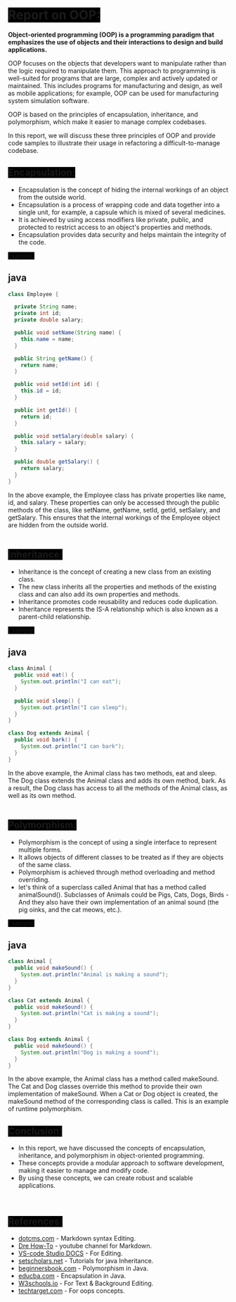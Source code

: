 # <span style="background-color: black">Report on OOP:</span>

**Object-oriented programming (OOP) is a programming paradigm that emphasizes the use of objects and their interactions to design and build applications.**

OOP focuses on the objects that developers want to manipulate rather than the logic required to manipulate them. This approach to programming is well-suited for programs that are large, complex and actively updated or maintained. This includes programs for manufacturing and design, as well as mobile applications; for example, OOP can be used for manufacturing system simulation software.

OOP is based on the principles of encapsulation, inheritance, and polymorphism, which make it easier to manage complex codebases.

In this report, we will discuss these three principles of OOP and provide code samples to illustrate their usage in refactoring a difficult-to-manage codebase.
<br>

## <span style="background-color: black">**Encapsulation:**</span>
* Encapsulation is the concept of hiding the internal workings of an object from the outside world. 
* Encapsulation is a process of wrapping code and data together into a single unit, for example, a capsule which is mixed of several medicines.
* It is achieved by using access modifiers like private, public, and protected to restrict access to an object's properties and methods. 
* Encapsulation provides data security and helps maintain the integrity of the code.


<span style="background-color: black">Example:</span>

## java

```java
class Employee {

  private String name;
  private int id;
  private double salary;

  public void setName(String name) {
    this.name = name;
  }

  public String getName() {
    return name;
  }

  public void setId(int id) {
    this.id = id;
  }

  public int getId() {
    return id;
  }

  public void setSalary(double salary) {
    this.salary = salary;
  }

  public double getSalary() {
    return salary;
  }
}
```

In the above example, the Employee class has private properties like name, id, and salary. These properties can only be accessed through the public methods of the class, like setName, getName, setId, getId, setSalary, and getSalary. This ensures that the internal workings of the Employee object are hidden from the outside world.
<br><br>

## <span style="background-color: black">**Inheritance:**</span>

* Inheritance is the concept of creating a new class from an existing class. 
* The new class inherits all the properties and methods of the existing class and can also add its own properties and methods.
* Inheritance promotes code reusability and reduces code duplication.
* Inheritance represents the IS-A relationship which is also known as a parent-child relationship.

<span style="background-color: black">Example:</span>

## java

```java
class Animal {
  public void eat() {
    System.out.println("I can eat");
  }

  public void sleep() {
    System.out.println("I can sleep");
  }
}

class Dog extends Animal {
  public void bark() {
    System.out.println("I can bark");
  }
}
```

In the above example, the Animal class has two methods, eat and sleep. The Dog class extends the Animal class and adds its own method, bark. As a result, the Dog class has access to all the methods of the Animal class, as well as its own method.
<br><br>

## <span style="background-color: black">**Polymorphism:**</span>

* Polymorphism is the concept of using a single interface to represent multiple forms. 
* It allows objects of different classes to be treated as if they are objects of the same class. 
* Polymorphism is achieved through method overloading and method overriding.
* let's think of a superclass called Animal that has a method called animalSound(). Subclasses of Animals could be Pigs, Cats, Dogs, Birds - And they also have their own implementation of an animal sound (the pig oinks, and the cat meows, etc.).

<span style="background-color: black">Example:</span>

## java

```java
class Animal {
  public void makeSound() {
    System.out.println("Animal is making a sound");
  }
}

class Cat extends Animal {
  public void makeSound() {
    System.out.println("Cat is making a sound");
  }
}

class Dog extends Animal {
  public void makeSound() {
    System.out.println("Dog is making a sound");
  }
}
```

In the above example, the Animal class has a method called makeSound. The Cat and Dog classes override this method to provide their own implementation of makeSound. When a Cat or Dog object is created, the makeSound method of the corresponding class is called. This is an example of runtime polymorphism.
<br>

## <span style="background-color: black">Conclusion:</span>

* In this report, we have discussed the concepts of encapsulation, inheritance, and polymorphism in object-oriented programming.
* These concepts provide a modular approach to software development, making it easier to manage and modify code. 
* By using these concepts, we can create robust and scalable applications.  
<br>

## <span style="background-color: black">References:</span>

* [dotcms.com](https://www.dotcms.com/docs/latest/markdown-syntax#html-tags-%3Cblockquote%3E%3C-blockquote%3E) - Markdown syntax Editing.
* [Dre How-To](https://www.youtube.com/watch?v=DLLrcr9u_XI) - youtube channel for Markdown.
* [VS-code Studio DOCS](https://code.visualstudio.com/docs/languages/markdown) - For Editing.
* [setscholars.net](https://setscholars.net/java-tutorials-for-beginners-java-inheritance/) - Tutorials for java Inheritance.
* [beginnersbook.com](https://beginnersbook.com/2013/03/polymorphism-in-java/) - Polymorphism in Java.
* [educba.com](https://www.educba.com/encapsulation-in-java/) - Encapsulation in Java.
* [W3schools.io](https://www.w3schools.io/file/markdown-text-highlight/) - For Text & Background Editing.
* [techtarget.com](https://www.techtarget.com/searchapparchitecture/definition/object-oriented-programming-OOP) - For oops concepts.